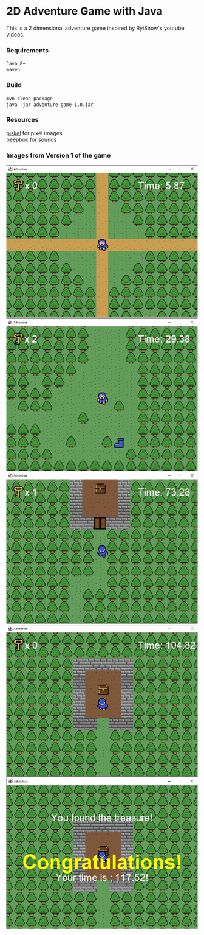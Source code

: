 # 2D Adventure Game with Java
This is a 2 dimensional adventure game inspired by RyiSnow's youtube videos.



### Requirements
```
Java 8+
maven
```

### Build
```
mvn clean package
java -jar adventure-game-1.0.jar 
```

### Resources
[piskel](https://www.piskelapp.com/) for pixel images \
[beepbox](https://www.beepbox.co/) for sounds

### Images from Version 1 of the game
![image 1](/readmeResources/v1/1.png)
![image 2](/readmeResources/v1/2.png)
![image 3](/readmeResources/v1/3.png)
![image 4](/readmeResources/v1/4.png)
![image 5](/readmeResources/v1/5.png)